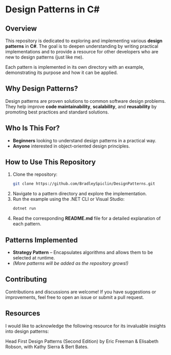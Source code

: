 # Design Patterns in C#

## Overview

This repository is dedicated to exploring and implementing various **design patterns** in **C#**. The goal is to deepen understanding by writing practical implementations and to provide a resource for other developers who are new to design patterns (just like me).

Each pattern is implemented in its own directory with an example, demonstrating its purpose and how it can be applied.

## Why Design Patterns?

Design patterns are proven solutions to common software design problems. They help improve **code maintainability**, **scalability**, and **reusability** by promoting best practices and standard solutions.

## Who Is This For?

- **Beginners** looking to understand design patterns in a practical way.
- **Anyone** interested in object-oriented design principles.

## How to Use This Repository

1. Clone the repository:
   ```sh
   git clone https://github.com/BradleySpiclin/DesignPatterns.git
   ```
2. Navigate to a pattern directory and explore the implementation.
3. Run the example using the .NET CLI or Visual Studio:
   ```sh
   dotnet run
   ```
4. Read the corresponding **README.md** file for a detailed explanation of each pattern.

## Patterns Implemented

- **Strategy Pattern** – Encapsulates algorithms and allows them to be selected at runtime.
- *(More patterns will be added as the repository grows!)*

## Contributing

Contributions and discussions are welcome! If you have suggestions or improvements, feel free to open an issue or submit a pull request.

## Resources

I would like to acknowledge the following resource for its invaluable insights into design patterns:

Head First Design Patterns (Second Edition) by Eric Freeman & Elisabeth Robson, with Kathy Sierra & Bert Bates.
